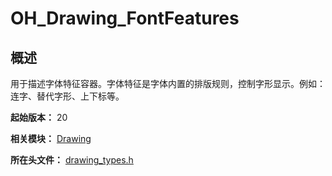 # OH_Drawing_FontFeatures
<!--Kit: ArkGraphics 2D-->
<!--Subsystem: Graphics-->
<!--Owner: @oh_wangxk;@gmiao522;@Lem0nC-->
<!--SE: @liumingxiang-->
<!--TSE: @yhl0101-->
## 概述

用于描述字体特征容器。字体特征是字体内置的排版规则，控制字形显示。例如：连字、替代字形、上下标等。

**起始版本：** 20

**相关模块：** [Drawing](capi-drawing.md)

**所在头文件：** [drawing_types.h](capi-drawing-types-h.md)